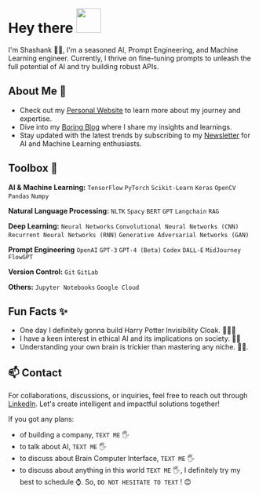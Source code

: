 <h1> Hey there <img src="https://emojis.slackmojis.com/emojis/images/1577305505/7373/hand_wave.gif?1577305505" width="50" /> </h1>

 I'm Shashank 👋🏽, I'm a seasoned AI, Prompt Engineering, and Machine Learning engineer.  Currently, I thrive on fine-tuning prompts to unleash the full potential of AI and try building robust APIs.

 ## About Me 🌟
 
- Check out my [Personal Website](https://sites.google.com/view/shashank-atthaluri/) to learn more about my journey and expertise.
- Dive into my [Boring Blog](https://sites.google.com/view/shashank-atthaluri/writing/boring-blogs) where I share my insights and learnings.
- Stay updated with the latest trends by subscribing to my [Newsletter](https://your-newsletter-url) for AI and Machine Learning enthusiasts.

## Toolbox 🧰

**AI & Machine Learning:** `TensorFlow` `PyTorch` `Scikit-Learn` `Keras` `OpenCV` `Pandas` `Numpy`

**Natural Language Processing:** `NLTK` `Spacy` `BERT` `GPT` `Langchain` `RAG`

**Deep Learning:** `Neural Networks` `Convolutional Neural Networks (CNN)` `Recurrent Neural Networks (RNN)` `Generative Adversarial Networks (GAN)`

**Prompt Engineering** `OpenAI` `GPT-3` `GPT-4 (Beta)` `Codex` `DALL-E` `MidJourney` `FlowGPT`

**Version Control:** `Git` `GitLab` 

**Others:** `Jupyter Notebooks`  `Google Cloud` 

## Fun Facts ✨

- One day I definitely gonna build Harry Potter Invisibility Cloak. 🧙‍♂️✨
- I have a keen interest in ethical AI and its implications on society. 🤖🌐
- Understanding your own brain is trickier than mastering any niche. 🧠💡.

## 📫 Contact

For collaborations, discussions, or inquiries, feel free to reach out through [LinkedIn](https://www.linkedin.com/in/shashank-atthaluri/). Let's create intelligent and impactful solutions together!   

If you got any plans: 
- of building a company, `TEXT ME` 🖐
- to talk about AI, `TEXT ME` 🖐
- to discuss about Brain Computer Interface, `TEXT ME` 🖐
- to discuss about anything in this world `TEXT ME` 🖐, I definitely try my best to schedule ⌚. So, `DO NOT HESITATE TO TEXT` ! 😊
